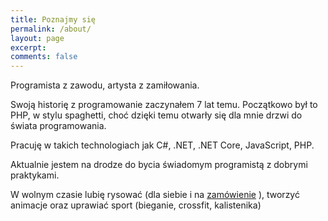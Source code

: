 ```yaml
---
title: Poznajmy się
permalink: /about/
layout: page
excerpt: 
comments: false
---
```


Programista z zawodu, artysta z zamiłowania.

Swoją historię z programowanie zaczynałem 7 lat temu. Początkowo był to PHP, w stylu spaghetti, choć dzięki temu otwarły się dla mnie drzwi do świata programowania.

Pracuję w takich technologiach jak C#, .NET, .NET Core, JavaScript, PHP. 

Aktualnie jestem na drodze do bycia świadomym programistą z dobrymi praktykami.

W wolnym czasie lubię rysować (dla siebie i na [zamówienie](https://www.blazestudioart.pl?utm_source=programista-artysta.pl&utm_medium=link&utm_campaign=blazestudioart "zamówienie") ), tworzyć animacje oraz uprawiać sport (bieganie, crossfit, kalistenika)